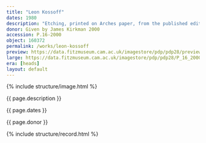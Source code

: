 ```yaml
---
title: "Leon Kossoff"
dates: 1980
description: "Etching, printed on Arches paper, from the published edition of 50."
donor: Given by James Kirkman 2000
accession: P.16-2000
object: 160372
permalink: /works/leon-kossoff
preview: https://data.fitzmuseum.cam.ac.uk/imagestore/pdp/pdp28/preview_P_16_2000.jpg
large: https://data.fitzmuseum.cam.ac.uk/imagestore/pdp/pdp28/P_16_2000.jpg
era: [heads]
layout: default
---
```

{% include structure/image.html %}

{{ page.description }}

{{ page.dates }}

{{ page.donor }}

{% include structure/record.html %}
